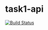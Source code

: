 # task1-api
[![Build Status](https://travis-ci.org/mkutyba/task1-api.svg?branch=master)](https://travis-ci.org/mkutyba/task1-api)
